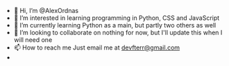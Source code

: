 - 👋 Hi, I’m @AlexOrdnas
- 👀 I’m interested in learning programming in Python, CSS and JavaScript
- 🌱 I’m currently learning Python as a main, but partly two others as well
- 💞️ I’m looking to collaborate on nothing for now, but I'll update this when I will need one
- 📫 How to reach me Just email me at devfterr@gmail.com 
- 
<!---
AlexOrdnas/AlexOrdnas is a ✨ special ✨ repository because its `README.md` (this file) appears on your GitHub profile.
You can click the Preview link to take a look at your changes.
--->
